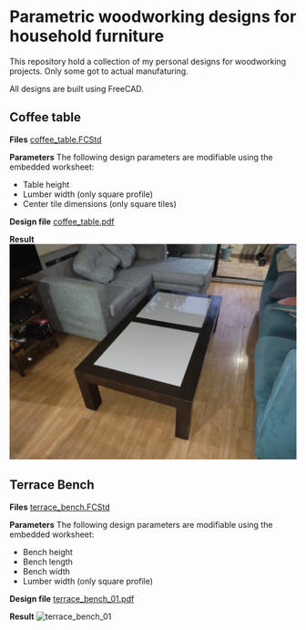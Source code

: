 # Parametric woodworking designs for household furniture

This repository hold a collection of my personal designs for woodworking projects. Only some got to actual manufaturing.

All designs are built using FreeCAD.

## Coffee table

**Files**
[coffee_table.FCStd](coffee_table/coffee_table.FCStd)

**Parameters**
The following design parameters are modifiable using the embedded worksheet:

 - Table height
 - Lumber width (only square profile)
 - Center tile dimensions (only square tiles)

**Design file**
[coffee_table.pdf](coffee_table/coffee_table.pdf)

**Result**
![coffee_table](coffee_table/images/IMG_20240222_071935.jpg)


## Terrace Bench

**Files**
[terrace_bench.FCStd](terrace_bench/terrace_bench.FCStd)

**Parameters**
The following design parameters are modifiable using the embedded worksheet:

 - Bench height
 - Bench length
 - Bench width
 - Lumber width (only square profile)

**Design file**
[terrace_bench_01.pdf](terrace_bench/terrace_bench_01.pdf)

**Result**
![terrace_bench_01](terrace_bench/images/IMG_20240309_151147.jpg)

